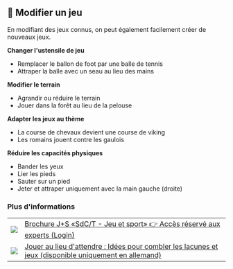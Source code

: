 🎲 Modifier un jeu
------------------

En modifiant des jeux connus, on peut également facilement créer de nouveaux jeux.


**Changer l'ustensile de jeu**

- Remplacer le ballon de foot par une balle de tennis
- Attraper la balle avec un seau au lieu des mains

**Modifier le terrain**

- Agrandir ou réduire le terrain
- Jouer dans la forêt au lieu de la pelouse

**Adapter les jeux au thème**

- La course de chevaux devient une course de viking
- Les romains jouent contre les gaulois

**Réduire les capacités physiques**

- Bander les yeux
- Lier les pieds
- Sauter sur un pied
- Jeter et attraper uniquement avec la main gauche (droite) 

### Plus d'informations
| | |
|---|---|
| [![](images/piktos/9_Spiel_Sport.png)][1] | [Brochure J+S «SdC/T - Jeu et sport» 👉 Accès réservé aux experts (Login)][1] |
| [![](images/piktos/www.png)][2] | [Jouer au lieu d'attendre : Idées pour combler les lacunes et jeux (disponible uniquement en allemand)][2] |

[1]: https://www.jugendundsport.ch/fr/sportarten/lagersport-trekking-uebersicht/login-experten.html
[2]: https://www.pfadispiele.ch
